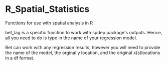 # R_Spatial_Statistics
Functions for use with spatial analysis in R

bet_lag is a specific function to work with spdep package's outputs. Hence, all you need to do is type in the name of your regression model.

Bet can work with any regression results, however you will need to provide the name of the model, the orginal y location, and the original  x(s)locations in a df format.
